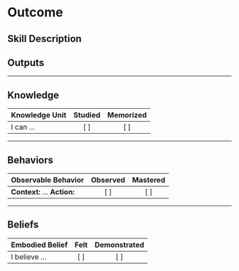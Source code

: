 # Outcome

Skill Description
----------


Outputs
----------



----------
## **Knowledge**


| Knowledge Unit   |      Studied      | Memorized |
|:-------------|:------------------:|:--------:|
| I can ... | [ ] | [ ]  |


----------


## **Behaviors**


| Observable Behavior   |      Observed      | Mastered |
|:-------------|:------------------:|:--------:|
| **Context:** ... **Action:**  | [ ] | [ ]  |



----------


## **Beliefs**


| Embodied Belief   |      Felt      | Demonstrated |
|:-------------|:------------------:|:--------:|
| I  believe ... | [ ] | [ ]  |
